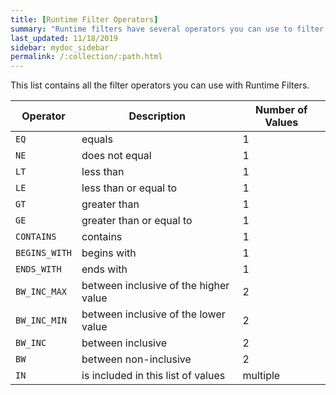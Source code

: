 ```yaml
---
title: [Runtime Filter Operators]
summary: "Runtime filters have several operators you can use to filter your embedded pinboards and visualizations."
last_updated: 11/18/2019
sidebar: mydoc_sidebar
permalink: /:collection/:path.html
---
```

This list contains all the filter operators you can use with Runtime Filters.

|Operator|Description|Number of Values|
|--------|-----------|----------------|
|`EQ`|equals|1|
|`NE`|does not equal|1|
|`LT`|less than|1|
|`LE`|less than or equal to|1|
|`GT`|greater than|1|
|`GE`|greater than or equal to|1|
|`CONTAINS`|contains|1|
|`BEGINS_WITH`|begins with|1|
|`ENDS_WITH`|ends with|1|
|`BW_INC_MAX`|between inclusive of the higher value|2|
|`BW_INC_MIN`|between inclusive of the lower value|2|
|`BW_INC`|between inclusive|2|
|`BW`|between non-inclusive|2|
|`IN`|is included in this list of values|multiple|

